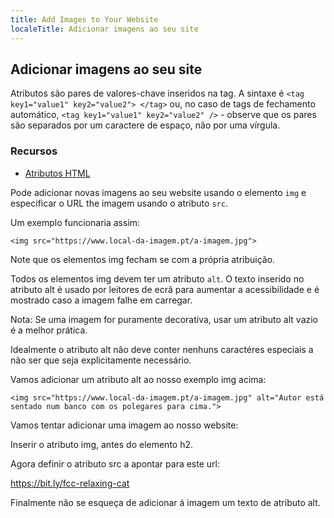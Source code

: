 ```yaml
---
title: Add Images to Your Website
localeTitle: Adicionar imagens ao seu site
---
```

## Adicionar imagens ao seu site

Atributos são pares de valores-chave inseridos na tag. A sintaxe é `<tag key1="value1" key2="value2"> </tag>` ou, no caso de tags de fechamento automático, `<tag key1="value1" key2="value2" />` - observe que os pares são separados por um caractere de espaço, não por uma vírgula.

### Recursos

*   [Atributos HTML](https://guide.freecodecamp.org/html/attributes)

Pode adicionar novas imagens ao seu website usando o elemento `img` e especificar o URL the imagem usando o atributo `src`.

Um exemplo funcionaria assim:

`<img src="https://www.local-da-imagem.pt/a-imagem.jpg">`

Note que os elementos img fecham se com a própria atribuição.

Todos os elementos img devem ter um atributo `alt`. O texto inserido no atributo alt é usado por leitores de ecrã para aumentar a acessibilidade e é mostrado caso a imagem falhe em carregar.

Nota: Se uma imagem for puramente decorativa, usar um atributo alt vazio é a melhor prática.

Idealmente o atributo alt não deve conter nenhuns caractéres especiais a não ser que seja explicitamente necessário.

Vamos adicionar um atributo alt ao nosso exemplo img acima:

`<img src="https://www.local-da-imagem.pt/a-imagem.jpg" alt="Autor está sentado num banco com os polegares para cima.">`

Vamos tentar adicionar uma imagem ao nosso website:

Inserir o atributo img, antes do elemento h2.

Agora definir o atributo src a apontar para este url:

https://bit.ly/fcc-relaxing-cat

Finalmente não se esqueça de adicionar á imagem um texto de atributo alt.
